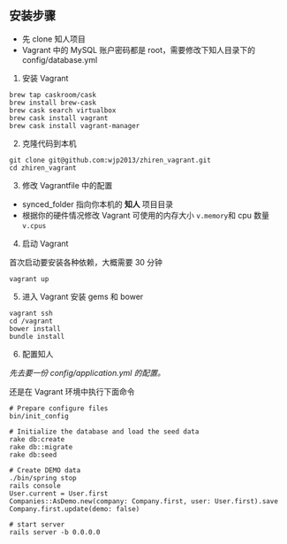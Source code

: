 ## 安装步骤

* 先 clone 知人项目
* Vagrant 中的 MySQL 账户密码都是 root，需要修改下知人目录下的 config/database.yml

1. 安装 Vagrant

```
brew tap caskroom/cask
brew install brew-cask
brew cask search virtualbox
brew cask install vagrant
brew cask install vagrant-manager
```

2. 克隆代码到本机

```
git clone git@github.com:wjp2013/zhiren_vagrant.git
cd zhiren_vagrant
```

3. 修改 Vagrantfile 中的配置

* synced_folder 指向你本机的 **知人** 项目目录
* 根据你的硬件情况修改 Vagrant 可使用的内存大小 `v.memory`和 cpu 数量 `v.cpus`

4. 启动 Vagrant

首次启动要安装各种依赖，大概需要 30 分钟

```
vagrant up
```

5. 进入 Vagrant 安装 gems 和 bower

```
vagrant ssh
cd /vagrant
bower install
bundle install
```

6. 配置知人

*先去要一份 config/application.yml 的配置。*

还是在 Vagrant 环境中执行下面命令

```
# Prepare configure files
bin/init_config

# Initialize the database and load the seed data
rake db:create
rake db::migrate
rake db:seed

# Create DEMO data
./bin/spring stop
rails console
User.current = User.first
Companies::AsDemo.new(company: Company.first, user: User.first).save
Company.first.update(demo: false)

# start server
rails server -b 0.0.0.0
```
